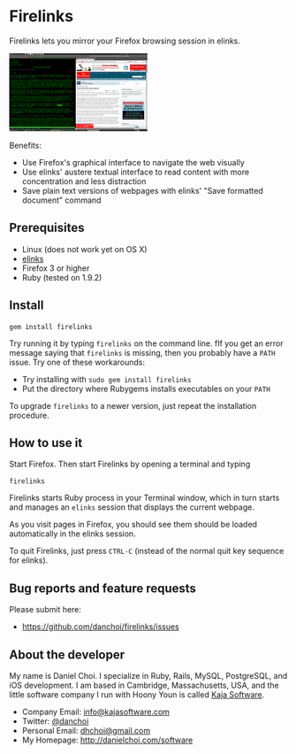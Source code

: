 # Firelinks

Firelinks lets you mirror your Firefox browsing session in elinks.

<a href="https://github.com/danchoi/firelinks/raw/master/screens/firelinks1b.png" rel="lightbox[screens]"><img src="https://github.com/danchoi/firelinks/raw/master/screens/firelinks1c.png" /></a>

Benefits:

* Use Firefox's graphical interface to navigate the web visually 
* Use elinks' austere textual interface to read content with more concentration and less distraction
* Save plain text versions of webpages with elinks' "Save formatted document" command


## Prerequisites

* Linux (does not work yet on OS X)
* [elinks][elinks]
* Firefox 3 or higher 
* Ruby (tested on 1.9.2)

[elinks]:http://elinks.or.cz/

## Install

    gem install firelinks

Try running it by typing `firelinks` on the command line. fIf you get an error
message saying that `firelinks` is missing, then you probably have a `PATH`
issue. Try one of these workarounds:

* Try installing with `sudo gem install firelinks`
* Put the directory where Rubygems installs executables on your `PATH`

To upgrade `firelinks` to a newer version, just repeat the installation procedure.

## How to use it 

Start Firefox. Then start Firelinks by opening a terminal and typing

    firelinks

Firelinks starts Ruby process in your Terminal window, which in turn starts and
manages an `elinks` session that displays the current webpage. 

As you visit pages in Firefox, you should see them should be loaded
automatically in the elinks session.

To quit Firelinks, just press `CTRL-C` (instead of the normal quit key sequence for elinks).



## Bug reports and feature requests

Please submit here:

* <https://github.com/danchoi/firelinks/issues>


## About the developer

My name is Daniel Choi. I specialize in Ruby, Rails, MySQL, PostgreSQL, and iOS
development. I am based in Cambridge, Massachusetts, USA, and the little
software company I run with Hoony Youn is called [Kaja Software](http://kajasoftware.com). 

* Company Email: info@kajasoftware.com
* Twitter: [@danchoi][twitter] 
* Personal Email: dhchoi@gmail.com  
* My Homepage: <http://danielchoi.com/software>

[twitter]:http://twitter.com/#!/danchoi


